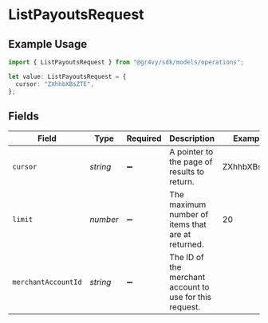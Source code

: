 # ListPayoutsRequest

## Example Usage

```typescript
import { ListPayoutsRequest } from "@gr4vy/sdk/models/operations";

let value: ListPayoutsRequest = {
  cursor: "ZXhhbXBsZTE",
};
```

## Fields

| Field                                                   | Type                                                    | Required                                                | Description                                             | Example                                                 |
| ------------------------------------------------------- | ------------------------------------------------------- | ------------------------------------------------------- | ------------------------------------------------------- | ------------------------------------------------------- |
| `cursor`                                                | *string*                                                | :heavy_minus_sign:                                      | A pointer to the page of results to return.             | ZXhhbXBsZTE                                             |
| `limit`                                                 | *number*                                                | :heavy_minus_sign:                                      | The maximum number of items that are at returned.       | 20                                                      |
| `merchantAccountId`                                     | *string*                                                | :heavy_minus_sign:                                      | The ID of the merchant account to use for this request. |                                                         |